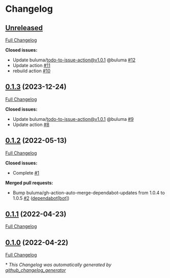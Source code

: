 # Changelog

## [Unreleased](https://github.com/buluma/ansible-role-qemu/tree/HEAD)

[Full Changelog](https://github.com/buluma/ansible-role-qemu/compare/0.1.3...HEAD)

**Closed issues:**

- Update buluma/todo-to-issue-action@v1.0.1 @buluma [\#12](https://github.com/buluma/ansible-role-qemu/issues/12)
- Update action [\#11](https://github.com/buluma/ansible-role-qemu/issues/11)
- rebuild action [\#10](https://github.com/buluma/ansible-role-qemu/issues/10)

## [0.1.3](https://github.com/buluma/ansible-role-qemu/tree/0.1.3) (2023-12-24)

[Full Changelog](https://github.com/buluma/ansible-role-qemu/compare/0.1.2...0.1.3)

**Closed issues:**

- Update buluma/todo-to-issue-action@v1.0.1 @buluma [\#9](https://github.com/buluma/ansible-role-qemu/issues/9)
- Update action [\#8](https://github.com/buluma/ansible-role-qemu/issues/8)

## [0.1.2](https://github.com/buluma/ansible-role-qemu/tree/0.1.2) (2022-05-13)

[Full Changelog](https://github.com/buluma/ansible-role-qemu/compare/0.1.1...0.1.2)

**Closed issues:**

- Complete [\#1](https://github.com/buluma/ansible-role-qemu/issues/1)

**Merged pull requests:**

- Bump buluma/gh-action-auto-merge-dependabot-updates from 1.0.4 to 1.0.5 [\#2](https://github.com/buluma/ansible-role-qemu/pull/2) ([dependabot[bot]](https://github.com/apps/dependabot))

## [0.1.1](https://github.com/buluma/ansible-role-qemu/tree/0.1.1) (2022-04-23)

[Full Changelog](https://github.com/buluma/ansible-role-qemu/compare/0.1.0...0.1.1)

## [0.1.0](https://github.com/buluma/ansible-role-qemu/tree/0.1.0) (2022-04-22)

[Full Changelog](https://github.com/buluma/ansible-role-qemu/compare/8a00c2a37bedd8dd29b743f4e3fdb1ff6bc48ce7...0.1.0)



\* *This Changelog was automatically generated by [github_changelog_generator](https://github.com/github-changelog-generator/github-changelog-generator)*
